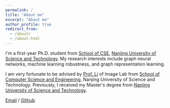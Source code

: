 ```yaml
---
permalink: /
title: "About me"
excerpt: "About me"
author_profile: true
redirect_from: 
  - /about/
  - /about.html
---
```


I'm a first-year Ph.D. student from [School of CSE](https://cs.njust.edu.cn/), [Nanjing University of Science and Technology](https://www.njust.edu.cn/). My research interests include graph neural networks, machine learning robustness, and graph representation learning.

I am very fortunate to be advised by [Prof. Li](https://zechao-li.github.io/) of Image Lab from [School of Computer Science and Engineering](https://cs.njust.edu.cn/), Nanjing University of Science and Technology. Previously, I received my Master's degree from [Nanjing University of Science and Technology](https://www.njust.edu.cn/).

[Email](mailto:918106840541@njust.edu.cn) / [Github](https://github.com/dr-eleven/Lei-Shi.github.io) 
